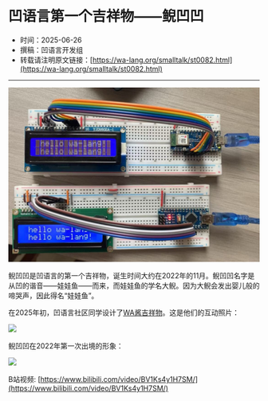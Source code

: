 # 凹语言第一个吉祥物——鲵凹凹

- 时间：2025-06-26
- 撰稿：凹语言开发组
- 转载请注明原文链接：[https://wa-lang.org/smalltalk/st0082.html](https://wa-lang.org/smalltalk/st0082.html)

---

![](/st0082-01.jpg)

鲵凹凹是凹语言的第一个吉祥物，诞生时间大约在2022年的11月。鲵凹凹名字是从凹的谐音——娃娃鱼——而来，而娃娃鱼的学名大鲵。因为大鲵会发出婴儿般的啼哭声，因此得名“娃娃鱼”。

在2025年初，凹语言社区同学设计了[WA酱吉祥物](https://wa-lang.org/smalltalk/st0069.html)。这是他们的互动照片：

![](/st0082-02.jpg)

鲵凹凹在2022年第一次出境的形象：

[![](/st0082-03.jpg)](https://www.bilibili.com/video/BV1Ks4y1H7SM/)

B站视频: [https://www.bilibili.com/video/BV1Ks4y1H7SM/](https://www.bilibili.com/video/BV1Ks4y1H7SM/)
